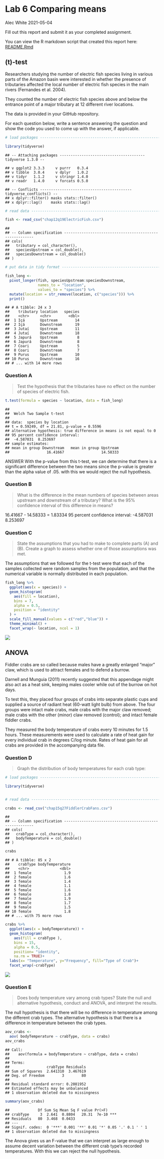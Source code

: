 Lab 6 Comparing means
================
Alec White
2021-05-04

Fill out this report and submit it as your completed assignment.

You can view the R markdown script that created this report here:
[README.Rmd](README.Rmd)

## \(t\)-test

Researchers studying the number of electric fish species living in
various parts of the Amazon basin were interested in whether the
presence of tributaries affected the local number of electric fish
species in the main rivers (Fernandes et al. 2004).

They counted the number of electric fish species above and below the
entrance point of a major tributary at 12 different river locations.

The data is provided in your GitHub repository.

For each question below, write a sentence answering the question and
show the code you used to come up with the answer, if applicable.

``` r
# load packages -----------------------------------------------------------

library(tidyverse)
```

    ## -- Attaching packages --------------------------------------- tidyverse 1.3.0 --

    ## v ggplot2 3.3.3     v purrr   0.3.4
    ## v tibble  3.0.4     v dplyr   1.0.2
    ## v tidyr   1.1.2     v stringr 1.4.0
    ## v readr   1.4.0     v forcats 0.5.0

    ## -- Conflicts ------------------------------------------ tidyverse_conflicts() --
    ## x dplyr::filter() masks stats::filter()
    ## x dplyr::lag()    masks stats::lag()

``` r
# read data ---------------------------------------------------------------

fish <- read_csv("chap12q19ElectricFish.csv")
```

    ## 
    ## -- Column specification --------------------------------------------------------
    ## cols(
    ##   tributary = col_character(),
    ##   speciesUpstream = col_double(),
    ##   speciesDownstream = col_double()
    ## )

``` r
# put data in tidy format ------------------------------------------------

fish_long <- 
  pivot_longer(fish, speciesUpstream:speciesDownstream,
               names_to = "location",
               values_to = "species") %>% 
  mutate(location = str_remove(location, c("species"))) %>% 
  print()
```

    ## # A tibble: 24 x 3
    ##    tributary location   species
    ##    <chr>     <chr>        <dbl>
    ##  1 Içá       Upstream        14
    ##  2 Içá       Downstream      19
    ##  3 Jutaí     Upstream        11
    ##  4 Jutaí     Downstream      18
    ##  5 Japurá    Upstream         8
    ##  6 Japurá    Downstream       8
    ##  7 Coari     Upstream         5
    ##  8 Coari     Downstream       7
    ##  9 Purus     Upstream        10
    ## 10 Purus     Downstream      16
    ## # ... with 14 more rows

### Question A

> Test the hypothesis that the tributaries have no effect on the number
> of species of electric fish.

``` r
t.test(formula = species ~ location, data = fish_long)
```

    ## 
    ##  Welch Two Sample t-test
    ## 
    ## data:  species by location
    ## t = 0.59249, df = 21.81, p-value = 0.5596
    ## alternative hypothesis: true difference in means is not equal to 0
    ## 95 percent confidence interval:
    ##  -4.587031  8.253697
    ## sample estimates:
    ## mean in group Downstream   mean in group Upstream 
    ##                 16.41667                 14.58333

ANSWER With the p-value from this t-test, we can determine that there is
a significant difference between the two means since the p-value is
greater than the alpha value of .05. with this we would reject the null
hypothesis.

### Question B

> What is the difference in the mean numbers of species between areas
> upstream and downstream of a tributary? What is the 95% confidence
> interval of this difference in means?

16.41667 - 14.58333 = 1.83334 95 percent confidence interval: -4.587031
8.253697

### Question C

> State the assumptions that you had to make to complete parts (A) and
> (B). Create a graph to assess whether one of those assumptions was
> met.

The assumptions that we followed for the t-test were that each of the
samples collected were random samples from the population, and that the
numerical variable is normally distributed in each population.

``` r
fish_long %>% 
  ggplot(aes(x = species)) +
  geom_histogram(
    aes(fill = location), 
    bins = 7, 
    alpha = 0.5, 
    position = "identity"
  ) +
  scale_fill_manual(values = c("red","blue")) +
  theme_minimal() + 
  facet_wrap(~ location, ncol = 1) 
```

![](README_files/figure-gfm/unnamed-chunk-2-1.png)<!-- -->

## ANOVA

Fiddler crabs are so called because males have a greatly enlarged
“major” claw, which is used to attract females and to defend a
burrow.

Darnell and Munguia (2011) recently suggested that this appendage might
also act as a heat sink, keeping males cooler while out of the burrow on
hot days.

To test this, they placed four groups of crabs into separate plastic
cups and supplied a source of radiant heat (60-watt light bulb) from
above. The four groups were intact male crabs, male crabs with the major
claw removed; male crabs with the other (minor) claw removed (control);
and intact female fiddler crabs.

They measured the body temperature of crabs every 10 minutes for 1.5
hours. These measurements were used to calculate a rate of heat gain for
every individual crab in degrees C/log minute. Rates of heat gain for
all crabs are provided in the accompanying data file.

### Question D

> Graph the distribution of body temperatures for each crab type:

``` r
# load packages -----------------------------------------------------------

library(tidyverse)


# read data ---------------------------------------------------------------

crabs <- read_csv("chap15q27FiddlerCrabFans.csv")
```

    ## 
    ## -- Column specification --------------------------------------------------------
    ## cols(
    ##   crabType = col_character(),
    ##   bodyTemperature = col_double()
    ## )

``` r
crabs
```

    ## # A tibble: 85 x 2
    ##    crabType bodyTemperature
    ##    <chr>              <dbl>
    ##  1 female               1.9
    ##  2 female               1.6
    ##  3 female               1.4
    ##  4 female               1.1
    ##  5 female               1.6
    ##  6 female               1.8
    ##  7 female               1.9
    ##  8 female               1.7
    ##  9 female               1.5
    ## 10 female               1.8
    ## # ... with 75 more rows

``` r
crabs %>% 
  ggplot(aes(x = bodyTemperature)) +
  geom_histogram(
    aes(fill = crabType ), 
    bins = 15, 
    alpha = 0.5,
    position= "identity",
    na.rm = TRUE)+
  labs(x= "Temperature", y="Frequency", fill="Type of Crab")+
  facet_wrap(~crabType)
```

![](README_files/figure-gfm/unnamed-chunk-3-1.png)<!-- -->

### Question E

> Does body temperature vary among crab types? State the null and
> alternative hypothesis, conduct and ANOVA, and interpret the results.

The null hypothesis is that there will be no difference in temperature
among the different crab types. The alternative hypothesis is that there
is a difference in temperature between the crab types.

``` r
aov_crabs <-
  aov( bodyTemperature ~ crabType, data = crabs)
aov_crabs
```

    ## Call:
    ##    aov(formula = bodyTemperature ~ crabType, data = crabs)
    ## 
    ## Terms:
    ##                 crabType Residuals
    ## Sum of Squares  2.641310  3.467619
    ## Deg. of Freedom        3        80
    ## 
    ## Residual standard error: 0.2081952
    ## Estimated effects may be unbalanced
    ## 1 observation deleted due to missingness

``` r
summary(aov_crabs)
```

    ##             Df Sum Sq Mean Sq F value Pr(>F)    
    ## crabType     3  2.641  0.8804   20.31  7e-10 ***
    ## Residuals   80  3.468  0.0433                   
    ## ---
    ## Signif. codes:  0 '***' 0.001 '**' 0.01 '*' 0.05 '.' 0.1 ' ' 1
    ## 1 observation deleted due to missingness

The Anova gives us an F-value that we can interpret as large enough to
assume decent variation between the different crab type’s recorded
temperatures. With this we can reject the null hypothesis.
